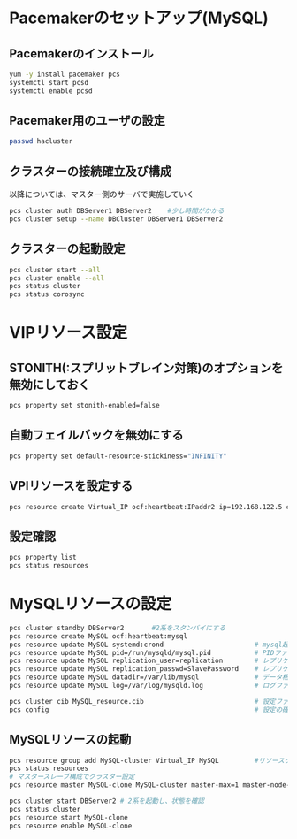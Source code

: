# Pacemakerのセットアップ(MySQL)

## Pacemakerのインストール
```bash
yum -y install pacemaker pcs
systemctl start pcsd
systemctl enable pcsd
```

## Pacemaker用のユーザの設定
```bash
passwd hacluster
```

## クラスターの接続確立及び構成
以降については、マスター側のサーバで実施していく
```bash
pcs cluster auth DBServer1 DBServer2    #少し時間がかかる
pcs cluster setup --name DBCluster DBServer1 DBServer2
```

## クラスターの起動設定
```bash
pcs cluster start --all
pcs cluster enable --all
pcs status cluster
pcs status corosync
```

# VIPリソース設定

## STONITH(:スプリットブレイン対策)のオプションを無効にしておく
```bash
pcs property set stonith-enabled=false
```

## 自動フェイルバックを無効にする
```bash
pcs property set default-resource-stickiness="INFINITY"
```

## VPIリソースを設定する
```bash
pcs resource create Virtual_IP ocf:heartbeat:IPaddr2 ip=192.168.122.5 cidr_netmask=24 op monitor interval=10s
```

## 設定確認
```bash
pcs property list
pcs status resources
```

# MySQLリソースの設定
```bash
pcs cluster standby DBServer2       #2系をスタンバイにする
pcs resource create MySQL ocf:heartbeat:mysql
pcs resource update MySQL systemd:crond                       # mysql起動スクリプト
pcs resource update MySQL pid=/run/mysqld/mysql.pid           # PIDファイルの指定
pcs resource update MySQL replication_user=replication        # レプリケーションユーザ
pcs resource update MySQL replication_passwd=SlavePassword    # レプリケーションパスワード
pcs resource update MySQL datadir=/var/lib/mysql              # データ格納先
pcs resource update MySQL log=/var/log/mysqld.log             # ログファイルの格納場所

pcs cluster cib MySQL_resource.cib                            # 設定ファイルの出力
pcs config                                                    # 設定の確認
```
## MySQLリソースの起動
```bash
pcs resource group add MySQL-cluster Virtual_IP MySQL         #リソースグループの作成
pcs status resources
# マスタースレーブ構成でクラスター設定
pcs resource master MySQL-clone MySQL-cluster master-max=1 master-node-max=1 clone-max=2 clone-node-max=1 notify=true

pcs cluster start DBServer2 # 2系を起動し、状態を確認
pcs status cluster
pcs resource start MySQL-clone
pcs resource enable MySQL-clone
```
